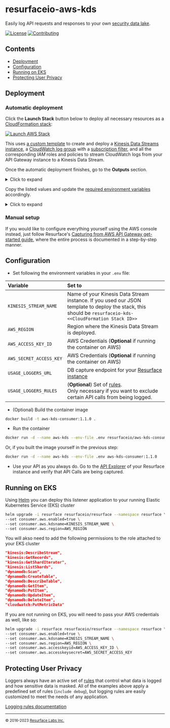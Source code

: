 # resurfaceio-aws-kds
Easily log API requests and responses to your own <a href="https://resurface.io">security data lake</a>.

[![License](https://img.shields.io/github/license/resurfaceio/aws-kds)](https://github.com/resurfaceio/aws-kds/blob/master/LICENSE)
[![Contributing](https://img.shields.io/badge/contributions-welcome-green.svg)](https://github.com/resurfaceio/aws-kds/blob/master/CONTRIBUTING.md)

## Contents

- [Deployment](#deployment)
- [Configuration](#configuration)
- [Running on EKS](#running-on-eks)
- [Protecting User Privacy](#protecting-user-privacy)

## Deployment

### Automatic deployment
Click the **Launch Stack** button below to deploy all necessary resources as a [CloudFormation stack](https://docs.aws.amazon.com/AWSCloudFormation/latest/UserGuide/stacks.html):

[![Launch AWS Stack](https://s3.amazonaws.com/cloudformation-examples/cloudformation-launch-stack.png)](https://console.aws.amazon.com/cloudformation/home#/stacks/create/review?stackName=resurface-api-gateway&templateURL=https%3A%2F%2Fresurfacetemplates.s3.us-west-2.amazonaws.com%2Flogger-kinesis-stack.json)

This uses [a custom template](https://github.com/resurfaceio/iac-templates/blob/master/aws/logger-kinesis-stack.json) to create and deploy a [Kinesis Data Streams instance](https://docs.aws.amazon.com/streams/latest/dev/introduction.html), a [CloudWatch log group](https://docs.aws.amazon.com/AmazonCloudWatch/latest/logs/Working-with-log-groups-and-streams.html) with a [subscription filter](https://docs.aws.amazon.com/AmazonCloudWatch/latest/logs/SubscriptionFilters.html), and all the corresponding _IAM_ roles and policies to stream CloudWatch logs from your API Gateway instance to a Kinesis Data Stream.

Once the automatic deployment finishes, go to the **Outputs** section.
<details>
  <summary> Click to expand</summary>
  
  ![image](https://user-images.githubusercontent.com/7117255/172840506-63846434-9395-41e4-9534-b92161486b6b.png)
</details>

Copy the listed values and update the [required environment variables](#logging-from-aws-kinesis) accordingly.
<details>
  <summary>Click to expand</summary>
  
  ![image](https://user-images.githubusercontent.com/7117255/172839889-7c6859c9-ff63-46ab-ac48-768695b4ef00.png)
</details>

### Manual setup

If you would like to configure everything yourself using the AWS console instead, just follow Resurface's [Capturing from AWS API Gateway get-started guide](https://resurface.io/aws-get-started#manual-setup), where the entire process is documented in a step-by-step manner.

## Configuration

- Set following the environment variables in your `.env` file:

| Variable | Set to |
|:---------|:-------|
|`KINESIS_STREAM_NAME`|Name of your Kinesis Data Stream instance. If you used our JSON template to deploy the stack, this should be `resurfaceio-kds-<<CloudFormation Stack ID>>`|
|`AWS_REGION`|Region where the Kinesis Data Stream is deployed.|
|`AWS_ACCESS_KEY_ID`|AWS Credentials (**Optional** if running the container on AWS)|
|`AWS_SECRET_ACCESS_KEY`|AWS Credentials (**Optional** if running the container on AWS)|
|`USAGE_LOGGERS_URL`|DB capture endpoint for your [Resurface instance](https://resurface.io/installation)|
|`USAGE_LOGGERS_RULES`|(**Optional**) Set of [rules](#protecting-user-privacy).<br />Only necessary if you want to exclude certain API calls from being logged.|

- (Optional) Build the container image

```bash
docker build -t aws-kds-consumer:1.1.0 .
```

- Run the container

```bash
docker run -d --name aws-kds --env-file .env resurfaceio/aws-kds-consumer:1.1.0
```

Or, if you built the image yourself in the previous step:

```bash
docker run -d --name aws-kds --env-file .env aws-kds-consumer:1.1.0
```

- Use your API as you always do. Go to the [API Explorer](https://resurface.io/docs#api-explorer) of your Resurface instance and verify that API Calls are being captured.

## Running on EKS

Using [Helm](https://helm.sh/) you can deploy this listener application to your running Elastic Kubernetes Service (EKS) cluster

```bash
helm upgrade -i resurface resurfaceio/resurface --namespace resurface \
--set consumer.aws.enabled=true \
--set consumer.aws.kdsname=KINESIS_STREAM_NAME \
--set consumer.aws.region=AWS_REGION
```

You will akso need to add the following permissions to the role attached to your EKS cluster

```json
"kinesis:DescribeStream",
"kinesis:GetRecords",
"kinesis:GetShardIterator",
"kinesis:ListShards",
"dynamodb:Scan",
"dynamodb:CreateTable",
"dynamodb:DescribeTable",
"dynamodb:GetItem",
"dynamodb:PutItem",
"dynamodb:UpdateItem",
"dynamodb:DeleteItem",
"cloudwatch:PutMetricData"
```

If you are not running on EKS, you will need to pass your AWS credentials as well, like so:

```bash
helm upgrade -i resurface resurfaceio/resurface --namespace resurface \
--set consumer.aws.enabled=true \
--set consumer.aws.kdsname=KINESIS_STREAM_NAME \
--set consumer.aws.region=AWS_REGION \
--set consumer.aws.accesskeyid=AWS_ACCESS_KEY_ID \
--set consumer.aws.accesskeysecret=AWS_SECRET_ACCESS_KEY
```

## Protecting User Privacy

Loggers always have an active set of <a href="https://resurface.io/rules.html">rules</a> that control what data is logged
and how sensitive data is masked. All of the examples above apply a predefined set of rules (`include debug`),
but logging rules are easily customized to meet the needs of any application.

<a href="https://resurface.io/rules.html">Logging rules documentation</a>

---
<small>&copy; 2016-2023 <a href="https://resurface.io">Resurface Labs Inc.</a></small>
